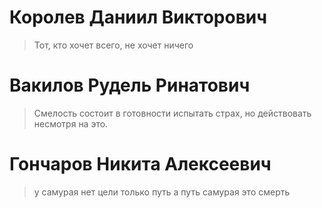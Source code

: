 # Королев Даниил Викторович
> Тот, кто хочет всего, не хочет ничего

# Вакилов Рудель Ринатович
> Смелость состоит в готовности испытать страх, но действовать несмотря на это.

# Гончаров Никита Алексеевич
> у самурая нет цели только путь
 а путь самурая это смерть



